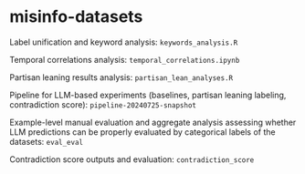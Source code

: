 # misinfo-datasets

Label unification and keyword analysis: `keywords_analysis.R`

Temporal correlations analysis: `temporal_correlations.ipynb`

Partisan leaning results analysis: `partisan_lean_analyses.R`

Pipeline for LLM-based experiments (baselines, partisan leaning labeling, contradiction score): `pipeline-20240725-snapshot`

Example-level manual evaluation and aggregate analysis assessing whether LLM predictions can be properly evaluated by categorical labels of the datasets: `eval_eval`

Contradiction score outputs and evaluation: `contradiction_score`

